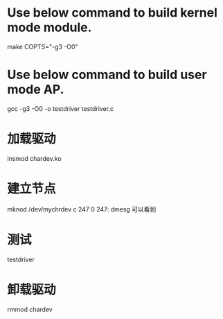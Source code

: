 # Use below command to build kernel mode module.
make COPTS="-g3 -O0"

# Use below command to build user mode AP.
gcc -g3 -O0 -o testdriver testdriver.c

# 加载驱动
insmod chardev.ko

# 建立节点
mknod /dev/mychrdev c 247 0
247: dmesg 可以看到

# 测试
testdriver

# 卸载驱动
rmmod chardev
